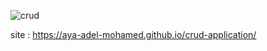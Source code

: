 ![crud](https://user-images.githubusercontent.com/115530179/198822234-dadb5058-714b-4d51-92c2-d6ff0482e7b6.png)

site : https://aya-adel-mohamed.github.io/crud-application/
